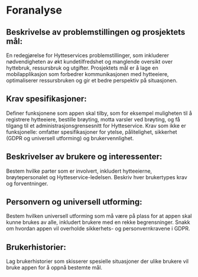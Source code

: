 # Foranalyse

## Beskrivelse av problemstillingen og prosjektets mål:
En redegjørelse for Hytteservices problemstillinger, som inkluderer nødvendigheten av økt kundetilfredshet og manglende oversikt over hyttebruk, ressursbruk og utgifter.
Prosjektets mål er å lage en mobilapplikasjon som forbedrer kommunikasjonen med hytteeiere, optimaliserer ressursbruken og gir et bedre perspektiv på situasjonen.

## Krav spesifikasjoner:

Definer funksjonene som appen skal tilby, som for eksempel muligheten til å registrere hytteeiere, bestille brøyting, motta varsler ved brøyting, og få tilgang til et administrasjonsgrensesnitt for Hytteservice.
Krav som ikke er funksjonelle: omfatter spesifikasjoner for ytelse, pålitelighet, sikkerhet (GDPR og universell utforming) og brukervennlighet.

## Beskrivelser av brukere og interessenter:

Bestem hvilke parter som er involvert, inkludert hytteeierne, brøytepersonalet og Hytteservice-ledelsen.
Beskriv hver brukertypes krav og forventninger.

## Personvern og universell utforming:

Bestem hvilken universell utforming som må være på plass for at appen skal kunne brukes av alle, inkludert brukere med en rekke begrensninger.
Snakk om hvordan appen vil overholde sikkerhets- og personvernkravene i GDPR.

## Brukerhistorier:  

Lag brukerhistorier som skisserer spesielle situasjoner der ulike brukere vil bruke appen for å oppnå bestemte mål. 
